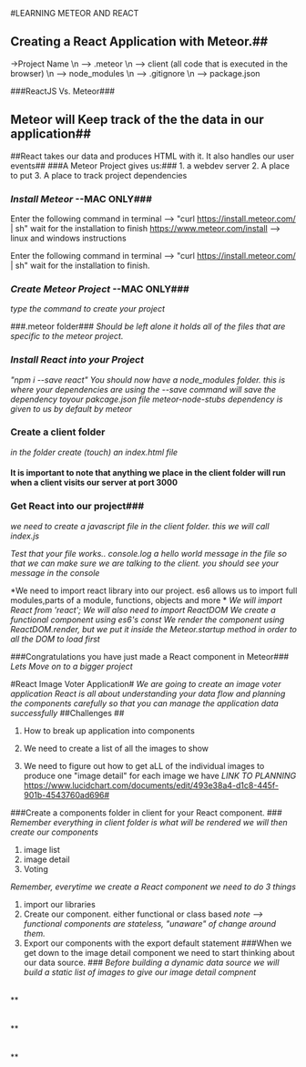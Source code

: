 #LEARNING METEOR AND REACT
## Creating a React Application with Meteor.##

->Project Name \n
 --> .meteor \n
 --> client (all code that is executed in the browser) \n
 --> node_modules \n
 --> .gitignore \n
 --> package.json

###ReactJS Vs. Meteor###
## Meteor will Keep track of the the data in our application##
##React takes our data and produces HTML with it. It also handles our user events##
###A Meteor Project gives us:###
      1.  a webdev server
      2.  A place to put
      3.  A place to track project dependencies

### *Install Meteor* --MAC ONLY###
 Enter the following command in terminal -->  "curl https://install.meteor.com/ | sh"
 wait for the installation to finish
      https://www.meteor.com/install --> linux and windows instructions

 Enter the following command in terminal -->  "curl https://install.meteor.com/ | sh"
 wait for the installation to finish.

### *Create Meteor Project* --MAC ONLY###
*type the command to create your project*


###.meteor folder###
*Should be left alone it holds all of the files that are specific to the meteor project.*

### *Install React into your Project* ###
*"npm i --save react"*
*You should now have a node_modules folder. this is where your dependencies are*
*using the --save command will save the dependency toyour pakcage.json file*
*meteor-node-stubs dependency is given to us by default by meteor*


### Create a client folder ###
*in the folder create (touch) an index.html file*
#### It is important to note that anything we place in the client folder will run when a client visits our server at port 3000 ####

### Get React into our project###
*we need to create a javascript file in the client folder. this we will call index.js*

*Test that your file works.. console.log a hello world message in the file so that we can make sure we are talking to the client. you should see your message in the console*

*We need to import react library into our project. es6 allows us to import full modules,parts of a module, functions, objects and more *
*We will import React from 'react'; We will also need to import ReactDOM*
*We create a functional component using es6's const*
*We render the component using ReactDOM.render, but we put it inside the Meteor.startup method in order to all the DOM to load first*

###Congratulations you have just made a React component in Meteor###
*Lets Move on to a bigger project*

#React Image Voter Application#
*We are going to create an image voter application*
*React is all about understanding your data flow and planning the components carefully so that you can manage the application data successfully*
##Challenges ##
1. How to break up application into components

2. We need to create a list of all the images to show

3. We need to figure out how to get aLL of the individual images to produce one "image detail" for each image we have
*LINK TO PLANNING* https://www.lucidchart.com/documents/edit/493e38a4-d1c8-445f-901b-4543760ad696#

###Create a components folder in client for your React component. ###
*Remember everything in client folder is  what will  be rendered*
*we will then create our components*
1.  image list
2.  image detail
3.  Voting

*Remember, everytime we create a React component we need to do 3 things*
1.  import our libraries
2.  Create our component. either functional or class based *note --> functional components are stateless, "unaware" of change around them.*
3.  Export our components with the export default statement
###When we get down to the image detail component we need to start thinking about our data source. ###
*Before building a dynamic data source we will build a static list of images to give our image detail compnent*

######
**

######
**

######
**
